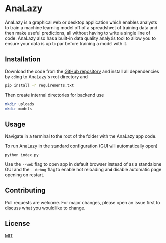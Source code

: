 # AnaLazy

AnaLazy is a graphical web or desktop application which enables analysts to train a machine learning model off of a spreadsheet of training data and then make useful predictions, all without having to write a single line of code. AnaLazy also has a built-in data quality analysis tool to allow you to ensure your data is up to par before training a model with it.

## Installation

Download the code from the [GitHub repository](https://github.com/prathgan/AnaLazy) and install all dependencies by `cd`ing to AnaLazy's root directory and

```bash
pip install -r requirements.txt
```

Then create internal directories for backend use

```bash
mkdir uploads
mkdir models
```

## Usage
Navigate in a terminal to the root of the folder with the AnaLazy app code.

To run AnaLazy in the standard configuration (GUI will automatically open)
```bash
python index.py
```

Use the `--web` flag to open app in default browser instead of as a standalone GUI and the `--debug` flag to enable hot reloading and disable automatic page opening on restart.

## Contributing
Pull requests are welcome. For major changes, please open an issue first to discuss what you would like to change.

## License
[MIT](https://choosealicense.com/licenses/mit/)